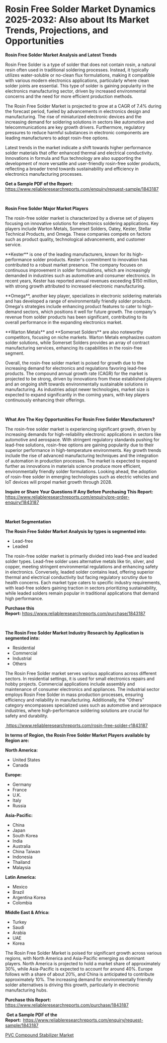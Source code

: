 <p><h1>Rosin Free Solder Market Dynamics 2025-2032: Also about Its Market Trends, Projections, and Opportunities</h1></p><p><strong>Rosin Free Solder Market Analysis and Latest Trends</strong></p>
<p><p>Rosin Free Solder is a type of solder that does not contain rosin, a natural resin often used in traditional soldering processes. Instead, it typically utilizes water-soluble or no-clean flux formulations, making it compatible with various modern electronics applications, particularly where clean solder joints are essential. This type of solder is gaining popularity in the electronics manufacturing sector, driven by increased environmental concerns and the need for more efficient production methods.</p><p>The Rosin Free Solder Market is projected to grow at a CAGR of 7.4% during the forecast period, fueled by advancements in electronics design and manufacturing. The rise of miniaturized electronic devices and the increasing demand for soldering solutions in sectors like automotive and telecommunications are key growth drivers. Furthermore, regulatory pressures to reduce harmful substances in electronic components are leading manufacturers to adopt rosin-free options.</p><p>Latest trends in the market indicate a shift towards higher performance solder materials that offer enhanced thermal and electrical conductivity. Innovations in formula and flux technology are also supporting the development of more versatile and user-friendly rosin-free solder products, reflecting a broader trend towards sustainability and efficiency in electronics manufacturing processes.</p></p>
<p><strong>Get a Sample PDF of the Report:&nbsp;</strong> <a href="https://www.reliableresearchreports.com/enquiry/request-sample/1843187?utm_campaign=2655&utm_medium=2&utm_source=Github&utm_content=ia&utm_term=02042025&utm_id=rosin-free-solder">https://www.reliableresearchreports.com/enquiry/request-sample/1843187</a></p>
<p>&nbsp;</p>
<p><strong>Rosin Free Solder Major Market Players</strong></p>
<p><p>The rosin-free solder market is characterized by a diverse set of players focusing on innovative solutions for electronics soldering applications. Key players include Warton Metals, Somerset Solders, Oatey, Kester, Stellar Technical Products, and Omega. These companies compete on factors such as product quality, technological advancements, and customer service.</p><p>**Kester** is one of the leading manufacturers, known for its high-performance solder products. Kester's commitment to innovation has contributed to a robust market presence. The company focuses on continuous improvement in solder formulations, which are increasingly demanded in industries such as automotive and consumer electronics. In recent years, Kester has reported annual revenues exceeding $150 million, with strong growth attributed to increased electronic manufacturing.</p><p>**Omega**, another key player, specializes in electronic soldering materials and has developed a range of environmentally friendly solder products. Omega's strategies include enhancing product features to cater to high-demand sectors, which positions it well for future growth. The company's revenue from solder products has been significant, contributing to its overall performance in the expanding electronics market.</p><p>**Warton Metals** and **Somerset Solders** are also noteworthy competitors, focusing on niche markets. Warton Metals emphasizes custom solder solutions, while Somerset Solders provides an array of contract manufacturing services, enhancing its capabilities in the rosin-free segment.</p><p>Overall, the rosin-free solder market is poised for growth due to the increasing demand for electronics and regulations favoring lead-free products. The compound annual growth rate (CAGR) for the market is projected to be strong, driven by innovations from these established players and an ongoing shift towards environmentally sustainable solutions in manufacturing. As industries adopt newer technologies, market size is expected to expand significantly in the coming years, with key players continuously enhancing their offerings.</p></p>
<p>&nbsp;</p>
<p><strong>What Are The Key Opportunities For Rosin Free Solder Manufacturers?</strong></p>
<p><p>The rosin-free solder market is experiencing significant growth, driven by increasing demands for high-reliability electronic applications in sectors like automotive and aerospace. With stringent regulatory standards pushing for lead-free solutions, rosin-free options are gaining popularity due to their superior performance in high-temperature environments. Key growth trends include the rise of advanced manufacturing techniques and the integration of automation in production processes. The market is expected to expand further as innovations in materials science produce more efficient, environmentally friendly solder formulations. Looking ahead, the adoption of rosin-free solder in emerging technologies such as electric vehicles and IoT devices will propel market growth through 2028.</p></p>
<p><strong>Inquire or Share Your Questions If Any Before Purchasing This Report:</strong> <a href="https://www.reliableresearchreports.com/enquiry/pre-order-enquiry/1843187?utm_campaign=2655&utm_medium=2&utm_source=Github&utm_content=ia&utm_term=02042025&utm_id=rosin-free-solder">https://www.reliableresearchreports.com/enquiry/pre-order-enquiry/1843187</a></p>
<p>&nbsp;</p>
<p><strong>Market Segmentation</strong></p>
<p><strong>The Rosin Free Solder Market Analysis by types is segmented into:</strong></p>
<p><ul><li>Lead-free</li><li>Leaded</li></ul></p>
<p><p>The rosin-free solder market is primarily divided into lead-free and leaded solder types. Lead-free solder uses alternative metals like tin, silver, and copper, meeting stringent environmental regulations and enhancing safety in electronics. Conversely, leaded solder contains lead, offering superior thermal and electrical conductivity but facing regulatory scrutiny due to health concerns. Each market type caters to specific industry requirements, with lead-free solders gaining traction in sectors prioritizing sustainability, while leaded solders remain popular in traditional applications that demand high performance.</p></p>
<p><strong>Purchase this Report:&nbsp;</strong><a href="https://www.reliableresearchreports.com/purchase/1843187?utm_campaign=2655&utm_medium=2&utm_source=Github&utm_content=ia&utm_term=02042025&utm_id=rosin-free-solder">https://www.reliableresearchreports.com/purchase/1843187</a></p>
<p>&nbsp;</p>
<p><strong>The Rosin Free Solder Market Industry Research by Application is segmented into:</strong></p>
<p><ul><li>Residential</li><li>Commercial</li><li>Industrial</li><li>Others</li></ul></p>
<p><p>The Rosin Free Solder market serves various applications across different sectors. In residential settings, it is used for small electronics repairs and hobby projects. Commercial applications include assembly and maintenance of consumer electronics and appliances. The industrial sector employs Rosin Free Solder in mass production processes, ensuring efficiency and reliability in manufacturing. Additionally, the “Others” category encompasses specialized uses such as automotive and aerospace industries, where high-performance soldering solutions are crucial for safety and durability.</p></p>
<p><a href="https://www.reliableresearchreports.com/rosin-free-solder-r1843187?utm_campaign=2655&utm_medium=2&utm_source=Github&utm_content=ia&utm_term=02042025&utm_id=rosin-free-solder">&nbsp;https://www.reliableresearchreports.com/rosin-free-solder-r1843187</a></p>
<p><strong>In terms of Region, the Rosin Free Solder Market Players available by Region are:</strong></p>
<p>
    <p> <strong> North America: </strong>
        <ul>
            <li>United States</li>
            <li>Canada</li>
        </ul>
        </p> 
    <p> <strong> Europe: </strong>
        <ul>
            <li>Germany</li>
            <li>France</li>
            <li>U.K.</li>
            <li>Italy</li>
            <li>Russia</li>
        </ul>
        </p> 
    <p> <strong> Asia-Pacific: </strong>
        <ul>
            <li>China</li>
            <li>Japan</li>
            <li>South Korea</li>
            <li>India</li>
            <li>Australia</li>
            <li>China Taiwan</li>
            <li>Indonesia</li>
            <li>Thailand</li>
            <li>Malaysia</li>
        </ul>
        </p> 
    <p> <strong> Latin America: </strong>
        <ul>
            <li>Mexico</li>
            <li>Brazil</li>
            <li>Argentina Korea</li>
            <li>Colombia</li>
        </ul>
        </p> 
    <p> <strong> Middle East & Africa: </strong>
        <ul>
            <li>Turkey</li>
            <li>Saudi</li>
            <li>Arabia</li>
            <li>UAE</li>
            <li>Korea</li>
        </ul>
    </p>
    </p>
<p><p>The Rosin Free Solder Market is poised for significant growth across various regions, with North America and Asia-Pacific emerging as dominant players. North America is projected to hold a market share of approximately 30%, while Asia-Pacific is expected to account for around 40%. Europe follows with a share of about 20%, and China is anticipated to contribute approximately 10%. The increasing demand for environmentally friendly solder alternatives is driving this growth, particularly in electronic manufacturing hubs.</p></p>
<p><strong>Purchase this Report: </strong><a href="https://www.reliableresearchreports.com/purchase/1843187?utm_campaign=2655&utm_medium=2&utm_source=Github&utm_content=ia&utm_term=02042025&utm_id=rosin-free-solder">https://www.reliableresearchreports.com/purchase/1843187</a></p>
<p>&nbsp;<strong>Get a Sample PDF of the Report:&nbsp;&nbsp;</strong><a href="https://www.reliableresearchreports.com/enquiry/request-sample/1843187?utm_campaign=2655&utm_medium=2&utm_source=Github&utm_content=ia&utm_term=02042025&utm_id=rosin-free-solder">https://www.reliableresearchreports.com/enquiry/request-sample/1843187</a></p>
<p><strong></strong></p>
<p><p><a href="https://github.com/manesros8/Market-Research-Report-List-1/blob/main/pvc-compound-stabilizer-market.md?utm_campaign=2655&utm_medium=2&utm_source=Github&utm_content=ia&utm_term=02042025&utm_id=rosin-free-solder">PVC Compound Stabilizer Market</a></p></p>